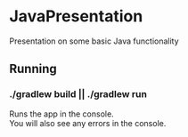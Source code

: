 # JavaPresentation
Presentation on some basic Java functionality

## Running

### ./gradlew build || ./gradlew run

Runs the app in the console.<br>
You will also see any  errors in the console.
